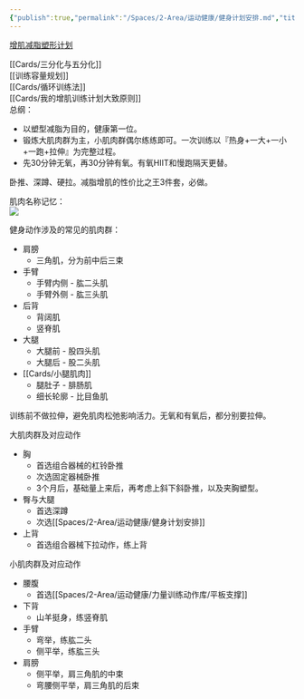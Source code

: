 ```yaml
---
{"publish":true,"permalink":"/Spaces/2-Area/运动健康/健身计划安排.md","title":"罗马尼亚硬拉","created":"2022-09-04","modified":"2023-03-14","published":"2025-07-29T23:04:11.902+08:00","cssclasses":""}
---
```


[增肌减脂塑形计划](https://www.notion.so/oldwinter/d25c765455e640dda01de833db0d2c38)

[[Cards/三分化与五分化]]  
[[训练容量规划]]  
[[Cards/循环训练法]]  
[[Cards/我的增肌训练计划大致原则]]  
总纲：

- 以塑型减脂为目的，健康第一位。
- 锻炼大肌肉群为主，小肌肉群偶尔练练即可。一次训练以『热身+一大+一小+一跑+拉伸』为完整过程。
- 先30分钟无氧，再30分钟有氧。有氧HIIT和慢跑隔天更替。

卧推、深蹲、硬拉。减脂增肌的性价比之王3件套，必做。

肌肉名称记忆：  
![](https://img.oldwinter.top/20220904214101.png)

健身动作涉及的常见的肌肉群：

- 肩膀
	- 三角肌，分为前中后三束
- 手臂
	- 手臂内侧 - 肱二头肌
	- 手臂外侧 - 肱三头肌
- 后背
	- 背阔肌
	- 竖脊肌
- 大腿
	- 大腿前 - 股四头肌
	- 大腿后 - 股二头肌
- [[Cards/小腿肌肉]]
	- 腿肚子 - 腓肠肌
	- 细长轮廓 - 比目鱼肌

训练前不做拉伸，避免肌肉松弛影响活力。无氧和有氧后，都分别要拉伸。

大肌肉群及对应动作

- 胸
	- 首选组合器械的杠铃卧推
	- 次选固定器械卧推
	- 3个月后，基础量上来后，再考虑上斜下斜卧推，以及夹胸塑型。
- 臀与大腿
	- 首选深蹲
	- 次选[[Spaces/2-Area/运动健康/健身计划安排]]
- 上背
	- 首选组合器械下拉动作，练上背

小肌肉群及对应动作

- 腰腹
	- 首选[[Spaces/2-Area/运动健康/力量训练动作库/平板支撑]]
- 下背
	- 山羊挺身，练竖脊肌
- 手臂
	- 弯举，练肱二头
	- 侧平举，练肱三头
- 肩膀
	- 侧平举，肩三角肌的中束
	- 弯腰侧平举，肩三角肌的后束
